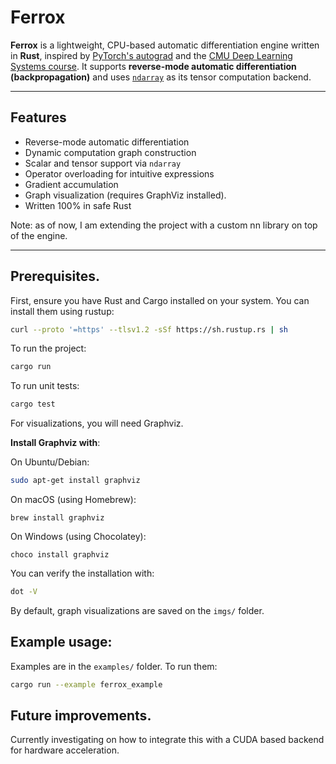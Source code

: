 # Ferrox

**Ferrox** is a lightweight, CPU-based automatic differentiation engine written in **Rust**, inspired by [PyTorch's autograd](https://pytorch.org/docs/stable/autograd.html) and the [CMU Deep Learning Systems course](https://dlsyscourse.org/). It supports **reverse-mode automatic differentiation (backpropagation)** and uses [`ndarray`](https://crates.io/crates/ndarray) as its tensor computation backend.

---

## Features

- Reverse-mode automatic differentiation
- Dynamic computation graph construction
- Scalar and tensor support via `ndarray`
- Operator overloading for intuitive expressions
- Gradient accumulation
- Graph visualization (requires GraphViz installed).
- Written 100% in safe Rust

Note: as of now, I am extending the project with a custom nn library on top of the engine.

---

## Prerequisites.

First, ensure you have Rust and Cargo installed on your system.
You can install them using rustup:

```bash
curl --proto '=https' --tlsv1.2 -sSf https://sh.rustup.rs | sh
```
To run the project:

```bash
cargo run
```
To run unit tests:

```bash
cargo test
```

For visualizations, you will need Graphviz.

**Install Graphviz with**:

On Ubuntu/Debian:

```bash
sudo apt-get install graphviz
```

On macOS (using Homebrew):

```shell
brew install graphviz
```
On Windows (using Chocolatey):

```shell
choco install graphviz
```
You can verify the installation with:

```bash
dot -V
```

By default, graph visualizations are saved on the `imgs/` folder.

## Example usage:
Examples are in the `examples/` folder. To run them:

```bash
cargo run --example ferrox_example
```

## Future improvements.
Currently investigating on how to integrate this with a CUDA based backend for hardware acceleration.